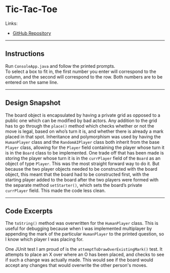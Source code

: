 # Tic-Tac-Toe

Links:  

- [GitHub Repository](https://github.com/RickeyHo/Tic-Tac-Toe)  

---

## Instructions

Run `ConsoleApp.java` and follow the printed prompts.  
To select a box to fit in, the first number you enter will correspond to the column, and the second will correspond to the row. Both numbers are to be entered on the same line.  

---

## Design Snapshot

The board object is encapsulated by having a private grid as opposed to a public one which can be modified by bad actors. Any addition to the grid has to go through the `place()` method which checks whether or not the move is legal, based on who’s turn it is, and whether there is already a mark placed in that spot. Inheritance and polymorphism was used by having the `HumanPlayer` class and the `RandomAIPlayer` class both inherit from the base `Player` class, allowing for the `Player` field containing the player whose turn it is in the `Board` class to be implemented. One trade off that has been made is storing the player whose turn it is in the `currPlayer` field of the `Board` as an object of type `Player`. This was the most straight forward way to do it. But because the two player objects needed to be constructed with the board object, this meant that the board had to be constructed first, with the starting player added to the board after the two players were formed with the separate method `setStarter()`, which sets the board’s private `currPlayer` field. This made the code less clean.  

---

## Code Excerpts

The `toString()` method was overwritten for the `HumanPlayer` class. This is useful for debugging because when I was implemented multiplayer by appending the mark of the particular `HumanPlayer` to the printed question, so I know which player I was placing for.  

One JUnit test I am proud of is the `attemptToDrawOverExistingMark()` test. It attempts to place an X over where an O has been placed, and checks to see if such a change was actually made. This would see if the board would accept any changes that would overwrite the other person's moves.
